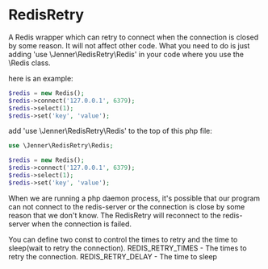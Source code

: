 # RedisRetry
A Redis wrapper which can retry to connect when the connection is closed by some reason.
It will not affect other code. What you need to do is just adding 'use \Jenner\RedisRetry\Redis' in your code where you use the \Redis class.

here is an example:
```php
$redis = new Redis();
$redis->connect('127.0.0.1', 6379);
$redis->select(1);
$redis->set('key', 'value');
```

add 'use \Jenner\RedisRetry\Redis' to the top of this php file:
```php
use \Jenner\RedisRetry\Redis;

$redis = new Redis();
$redis->connect('127.0.0.1', 6379);
$redis->select(1);
$redis->set('key', 'value');
```

When we are running a php daemon process, it's possible that our program can not connect to the redis-server or the connection is close by some reason that we don't know.
The RedisRetry will reconnect to the redis-server when the connection is failed.

You can define two const to control the times to retry and the time to sleep(wait to retry the connection).
REDIS_RETRY_TIMES - The times to retry the connection.
REDIS_RETRY_DELAY - The time to sleep